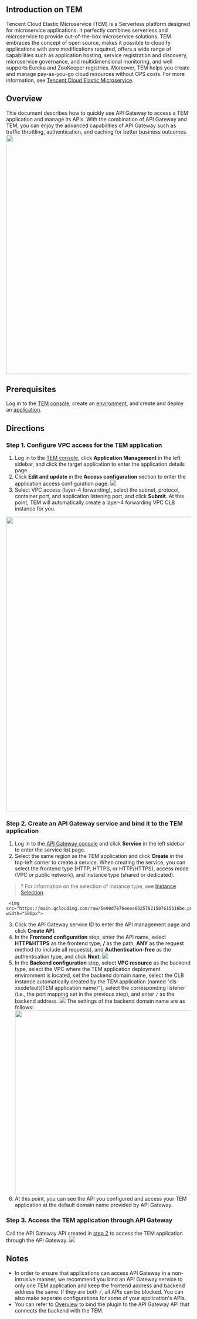 ## Introduction on TEM

Tencent Cloud Elastic Microservice (TEM) is a Serverless platform designed for microservice applications. It perfectly combines serverless and microservice to provide out-of-the-box microservice solutions. TEM embraces the concept of open source, makes it possible to cloudify applications with zero modifications required, offers a wide range of capabilities such as application hosting, service registration and discovery, microservice governance, and multidimensional monitoring, and well supports Eureka and ZooKeeper registries. Moreover, TEM helps you create and manage pay-as-you-go cloud resources without OPS costs. For more information, see [Tencent Cloud Elastic Microservice](https://intl.cloud.tencent.com/document/product/1094).

## Overview

This document describes how to quickly use API Gateway to access a TEM application and manage its APIs. With the combination of API Gateway and TEM, you can enjoy the advanced capabilities of API Gateway such as traffic throttling, authentication, and caching for better business outcomes.
<img src="https://main.qcloudimg.com/raw/3ba80d1325ca9550610d0f5712482274.png" width="650px">

## Prerequisites

Log in to the [TEM console](https://console.cloud.tencent.com/tem), create an [environment](https://intl.cloud.tencent.com/document/product/1094/40358), and create and deploy an [application](https://intl.cloud.tencent.com/document/product/1094/40362).

## Directions

### Step 1. Configure VPC access for the TEM application

1. Log in to the [TEM console](https://console.cloud.tencent.com/tem), click **Application Management** in the left sidebar, and click the target application to enter the application details page.
2. Click **Edit and update** in the **Access configuration** section to enter the application access configuration page.
   ![](https://main.qcloudimg.com/raw/47630bde7bf37d8492aa9513c8c042ee.png)
3. Select VPC access (layer-4 forwarding), select the subnet, protocol, container port, and application listening port, and click **Submit**. At this point, TEM will automatically create a layer-4 forwarding VPC CLB instance for you.
<img src="https://main.qcloudimg.com/raw/6035759e5464618638e98bdb5328e412.png" width="800px">


### Step 2. Create an API Gateway service and bind it to the TEM application[](id:step2)

1. Log in to the [API Gateway console](https://console.cloud.tencent.com/apigateway/service) and click **Service** in the left sidebar to enter the service list page.
2. Select the same region as the TEM application and click **Create** in the top-left corner to create a service.
   When creating the service, you can select the frontend type (HTTP, HTTPS, or HTTP/HTTPS), access mode (VPC or public network), and instance type (shared or dedicated).
>? For information on the selection of instance type, see [Instance Selection](https://intl.cloud.tencent.com/document/product/628/40305).
>
	 <img src="https://main.qcloudimg.com/raw/5e90d7876eeea6b257821507615b16be.png" width="500px">
3. Click the API Gateway service ID to enter the API management page and click **Create API**.
4. In the **Frontend configuration** step, enter the API name, select **HTTP&HTTPS** as the frontend type, **/** as the path, **ANY** as the request method (to include all requests), and **Authentication-free** as the authentication type, and click **Next**.
   ![](https://main.qcloudimg.com/raw/6496aacc6e308c1a3bb599570415bfa1.png)
5. In the **Backend configuration** step, select **VPC resource** as the backend type, select the VPC where the TEM application deployment environment is located, set the backend domain name, select the CLB instance automatically created by the TEM application (named "cls-xxxdefault{TEM application name}"), select the corresponding listener (i.e., the port mapping set in the previous step), and enter `/` as the backend address.
   ![](https://main.qcloudimg.com/raw/f124d179b8a7dfe715b5e9dfb6bc4228.png)
	The settings of the backend domain name are as follows:
    <img src="https://main.qcloudimg.com/raw/f1d8b0d080aab985df46ec9a224b8e07.png" width="500px">
6. At this point, you can see the API you configured and access your TEM application at the default domain name provided by API Gateway.


### Step 3. Access the TEM application through API Gateway

Call the API Gateway API created in [step 2](#step2) to access the TEM application through the API Gateway.
   ![](https://main.qcloudimg.com/raw/70ca90f3a189c79f09f0c8e334507b22.png)

## Notes

- In order to ensure that applications can access API Gateway in a non-intrusive manner, we recommend you bind an API Gateway service to only one TEM application and keep the frontend address and backend address the same. If they are both `/`, all APIs can be blocked. You can also make separate configurations for some of your application's APIs.
- You can refer to [Overview](https://intl.cloud.tencent.com/document/product/628/40214) to bind the plugin to the API Gateway API that connects the backend with the TEM.
